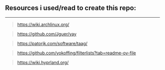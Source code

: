 ## Resources i used/read to create this repo:

---

> https://wiki.archlinux.org/

> https://github.com/Jguer/yay

> https://patorjk.com/software/taag/

> https://github.com/yokoffing/filterlists?tab=readme-ov-file

> https://wiki.hyprland.org/